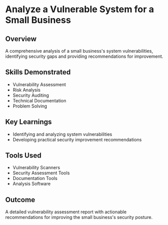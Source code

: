 # Analyze a Vulnerable System for a Small Business

## Overview
A comprehensive analysis of a small business's system vulnerabilities, identifying security gaps and providing recommendations for improvement.

## Skills Demonstrated
- Vulnerability Assessment
- Risk Analysis
- Security Auditing
- Technical Documentation
- Problem Solving

## Key Learnings
- Identifying and analyzing system vulnerabilities
- Developing practical security improvement recommendations

## Tools Used
- Vulnerability Scanners
- Security Assessment Tools
- Documentation Tools
- Analysis Software

## Outcome
A detailed vulnerability assessment report with actionable recommendations for improving the small business's security posture. 